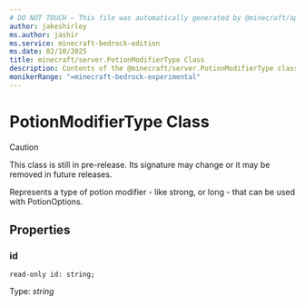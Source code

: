 ```yaml
---
# DO NOT TOUCH — This file was automatically generated by @minecraft/api-docs-generator, to report problems file an issue at https://github.com/Mojang/minecraft-scripting-libraries
author: jakeshirley
ms.author: jashir
ms.service: minecraft-bedrock-edition
ms.date: 02/10/2025
title: minecraft/server.PotionModifierType Class
description: Contents of the @minecraft/server.PotionModifierType class.
monikerRange: "=minecraft-bedrock-experimental"
---
```

# PotionModifierType Class

> [!CAUTION]
> This class is still in pre-release.  Its signature may change or it may be removed in future releases.

Represents a type of potion modifier - like strong, or long - that can be used with PotionOptions.

## Properties

### **id**
`read-only id: string;`

Type: *string*
